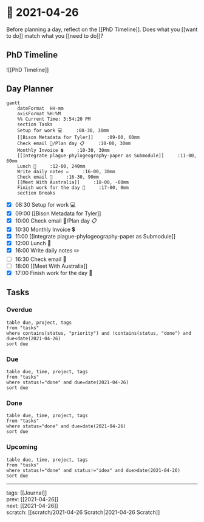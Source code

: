 # 📆 2021-04-26

Before planning a day, reflect on the [[PhD Timeline]]. Does what you [[want to do]] match what you [[need to do]]?

## PhD Timeline

![[PhD Timeline]]

## Day Planner
```mermaid
gantt
    dateFormat  HH-mm
    axisFormat %H:%M
    %% Current Time: 5:54:20 PM
    section Tasks
    Setup for work 💻     :08-30, 30mm
    [[Bison Metadata for Tyler]]     :09-00, 60mm
    Check email 📧/Plan day 📋     :10-00, 30mm
    Monthly Invoice 💲     :10-30, 30mm
    [[Integrate plague-phylogeography-paper as Submodule]]     :11-00, 60mm
    Lunch 🍙     :12-00, 240mm
    Write daily notes ✏️     :16-00, 30mm
    Check email 📧     :16-30, 90mm
    [[Meet With Australia]]     :18-00, -60mm
    Finish work for the day 🎉     :17-00, 0mm
    section Breaks

```

- [x] 08:30 Setup for work 💻
- [x] 09:00 [[Bison Metadata for Tyler]]
- [x] 10:00 Check email 📧/Plan day 📋
- [x] 10:30 Monthly Invoice 💲
- [x] 11:00 [[Integrate plague-phylogeography-paper as Submodule]]
- [x] 12:00 Lunch 🍙
- [x] 16:00 Write daily notes ✏️
- [ ] 16:30 Check email 📧
- [ ] 18:00 [[Meet With Australia]]
- [x] 17:00 Finish work for the day 🎉

## Tasks

### Overdue

```dataview
table due, project, tags
from "tasks"
where contains(status, "priority") and !contains(status, "done") and due<date(2021-04-26)
sort due
```


### Due

```dataview
table due, time, project, tags
from "tasks"
where status!="done" and due=date(2021-04-26)
sort due
```

### Done

```dataview
table due, time, project, tags
from "tasks"
where status="done" and due=date(2021-04-26)
sort due
```

### Upcoming

```dataview
table due, time, project, tags
from "tasks"
where status!="done" and status!="idea" and due>date(2021-04-26)
sort due
```

---

tags: [[Journal]]  
prev: [[2021-04-26]]  
next: [[2021-04-26]]  
scratch: [[scratch/2021-04-26 Scratch|2021-04-26 Scratch]]